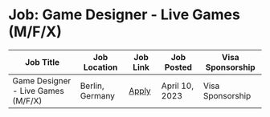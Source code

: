 # Job: Game Designer - Live Games (M/F/X)

| Job Title | Job Location | Job Link | Job Posted | Visa Sponsorship |
| --- | --- | --- | --- | --- |
| Game Designer - Live Games (M/F/X) | Berlin, Germany | [Apply](https://boards.eu.greenhouse.io/popcore/jobs/4022232101) | April 10, 2023 | Visa Sponsorship |
